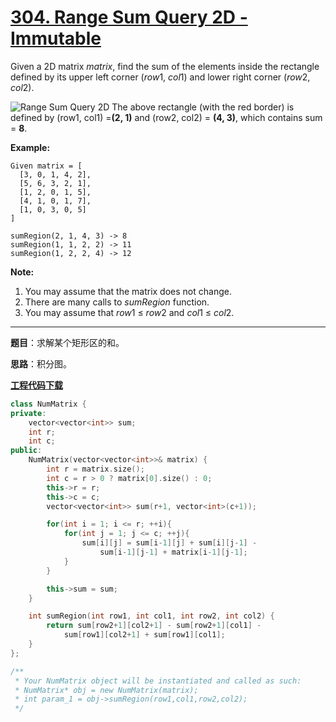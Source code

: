 # [304. Range Sum Query 2D - Immutable](https://leetcode.com/problems/range-sum-query-2d-immutable/)

Given a 2D matrix *matrix*, find the sum of the elements inside the rectangle defined by its upper left corner (*row*1, *col*1) and lower right corner (*row*2, *col*2).

![Range Sum Query 2D](https://leetcode.com/static/images/courses/range_sum_query_2d.png)
The above rectangle (with the red border) is defined by (row1, col1) =**(2, 1)** and (row2, col2) = **(4, 3)**, which contains sum = **8**.

**Example:**

```
Given matrix = [
  [3, 0, 1, 4, 2],
  [5, 6, 3, 2, 1],
  [1, 2, 0, 1, 5],
  [4, 1, 0, 1, 7],
  [1, 0, 3, 0, 5]
]

sumRegion(2, 1, 4, 3) -> 8
sumRegion(1, 1, 2, 2) -> 11
sumRegion(1, 2, 2, 4) -> 12
```

**Note:**

1. You may assume that the matrix does not change.
2. There are many calls to *sumRegion* function.
3. You may assume that *row*1 ≤ *row*2 and *col*1 ≤ *col*2.

-----

**题目**：求解某个矩形区的和。

**思路**：积分图。

[**工程代码下载**](https://github.com/shenkh/leetcode)

```cpp
class NumMatrix {
private:
    vector<vector<int>> sum;
    int r;
    int c;
public:
    NumMatrix(vector<vector<int>>& matrix) {
        int r = matrix.size();
        int c = r > 0 ? matrix[0].size() : 0;
        this->r = r;
        this->c = c;
        vector<vector<int>> sum(r+1, vector<int>(c+1));

        for(int i = 1; i <= r; ++i){
            for(int j = 1; j <= c; ++j){
                sum[i][j] = sum[i-1][j] + sum[i][j-1] -
                    sum[i-1][j-1] + matrix[i-1][j-1];
            }
        }

        this->sum = sum;
    }

    int sumRegion(int row1, int col1, int row2, int col2) {
        return sum[row2+1][col2+1] - sum[row2+1][col1] -
            sum[row1][col2+1] + sum[row1][col1];
    }
};

/**
 * Your NumMatrix object will be instantiated and called as such:
 * NumMatrix* obj = new NumMatrix(matrix);
 * int param_1 = obj->sumRegion(row1,col1,row2,col2);
 */
```
